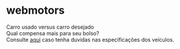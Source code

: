 # webmotors


Carro usado versus carro desejado 
<br>
Qual compensa mais para seu bolso?
<br>
 Consulte <a href=https://www.webmotors.com.br/>aqui</a> caso tenha duvidas nas especificações dos veículos.
  <br>
<script>
var login = prompt("Digite o seu email ");
if(login == "carshenriquearaujo@gmail.com" || "wagnerassis@gmail.com" || "paulovieira@gmail.com"){
} else {
alert("acesso negado")
}
    var senha = parseInt(prompt("digite sua senha "));
if(senha == "tutu" || "theo" || "jasmine" ) {
    alert("Acesso liberado!");
} else {
    alert("Acesso negado!");
}
alert(" SOMENTE NÚMEROS SÃO PERMITIDOS ");
function pulaLinha(){
document.write("<br>");
}
function mostra(frase) {
document.write(frase);
pulaLinha();
  }
function calculaKmPorLitro(distancia,tanque){
return distancia/tanque;
  }     
let nomeCarroUsado = prompt("informe o nome do seu veículo ");
let carroUsado= calculaKmPorLitro(parseInt((prompt("informe a distancia percorrida do seu carro atual"))),parseInt(prompt("tamanho em litros do tanque do seu carro atual ")));
let nomeCarroNovo = prompt("informe o nome do carro desejado ");
    let carroNovo = calculaKmPorLitro(parseInt((prompt("informa a distancia percorrida do seu carro desejado "))),parseInt(prompt("tamanho em litros do tanque do seu carro desejado ")));
mostra("O "+ nomeCarroUsado + " faz " + carroUsado + " litros por km ");
mostra("O " + nomeCarroNovo + " faz " + carroNovo + " litros por km ");
if(carroUsado > carroNovo) {
    mostra(" O " + nomeCarroUsado + " consome menos combustível do que o " + nomeCarroNovo);
}
if(carroUsado < carroNovo) {
    mostra("O " + nomeCarroNovo + " consome menos combustível do o " + nomeCarroUsado);
}
if(carroUsado == carroNovo) {
    mostra(" Os dois irão consumir a mesma quantidade de combustível ");
}
</script>